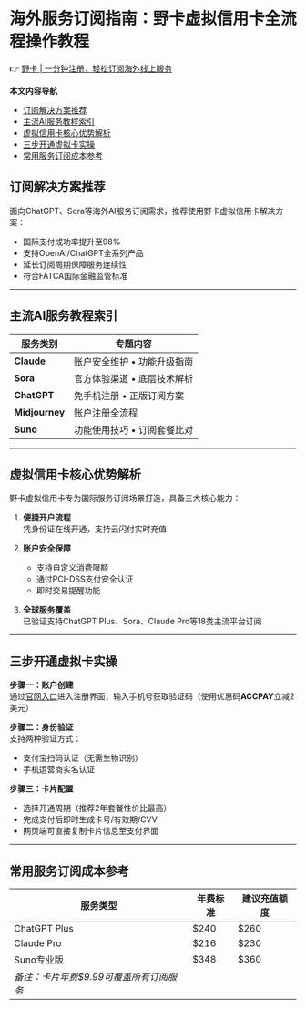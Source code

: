 # 海外服务订阅指南：野卡虚拟信用卡全流程操作教程

👉 [野卡 | 一分钟注册，轻松订阅海外线上服务](https://bbtdd.com/yeka)

**本文内容导航**  
- [订阅解决方案推荐](#订阅解决方案推荐)
- [主流AI服务教程索引](#主流ai服务教程索引)
- [虚拟信用卡核心优势解析](#虚拟信用卡核心优势解析)
- [三步开通虚拟卡实操](#三步开通虚拟卡实操)
- [常用服务订阅成本参考](#常用服务订阅成本参考)

## 订阅解决方案推荐
面向ChatGPT、Sora等海外AI服务订阅需求，推荐使用野卡虚拟信用卡解决方案：
- 国际支付成功率提升至98%
- 支持OpenAI/ChatGPT全系列产品
- 延长订阅周期保障服务连续性
- 符合FATCA国际金融监管标准

---

## 主流AI服务教程索引

| 服务类别   | 专题内容                        |
|------------|--------------------------------|
| **Claude** | 账户安全维护 • 功能升级指南      |
| **Sora**   | 官方体验渠道 • 底层技术解析      |  
| **ChatGPT**| 免手机注册 • 正版订阅方案       |
| **Midjourney** | 账户注册全流程              |
| **Suno**   | 功能使用技巧 • 订阅套餐比对     |

---

## 虚拟信用卡核心优势解析
野卡虚拟信用卡专为国际服务订阅场景打造，具备三大核心能力：

1. **便捷开户流程**  
   凭身份证在线开通，支持云闪付实时充值

2. **账户安全保障**  
   - 支持自定义消费限额
   - 通过PCI-DSS支付安全认证
   - 即时交易提醒功能

3. **全球服务覆盖**  
   已验证支持ChatGPT Plus、Sora、Claude Pro等18类主流平台订阅

---

## 三步开通虚拟卡实操
**步骤一：账户创建**  
通过[官网入口](https://bbtdd.com/yeka)进入注册界面，输入手机号获取验证码（使用优惠码**ACCPAY**立减2美元）

**步骤二：身份验证**  
支持两种验证方式：
- 支付宝扫码认证（无需生物识别）
- 手机运营商实名认证

**步骤三：卡片配置**  
- 选择开通周期（推荐2年套餐性价比最高）
- 完成支付后即时生成卡号/有效期/CVV
- 网页端可直接复制卡片信息至支付界面

---

## 常用服务订阅成本参考

| 服务类型      | 年费标准   | 建议充值额度 |
|---------------|------------|--------------|
| ChatGPT Plus  | $240       | $260         |
| Claude Pro    | $216       | $230         |
| Suno专业版    | $348       | $360         |
| *备注：卡片年费$9.99可覆盖所有订阅服务* |